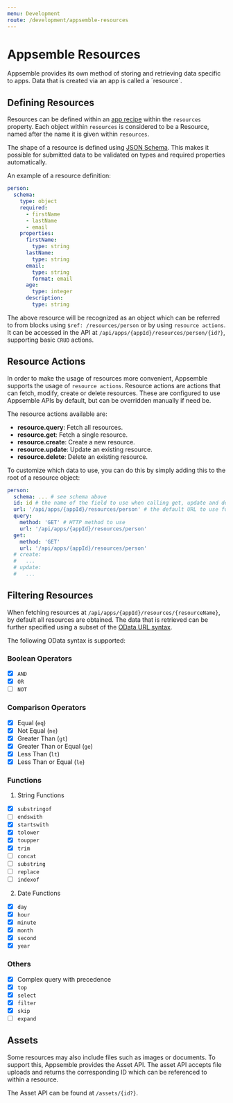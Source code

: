 ```yaml
---
menu: Development
route: /development/appsemble-resources
---
```


# Appsemble Resources

Appsemble provides its own method of storing and retrieving data specific to apps. Data that is
created via an app is called a ´resource´.

## Defining Resources

Resources can be defined within an [app recipe](reference/app) within the `resources` property. Each
object within `resources` is considered to be a Resource, named after the name it is given within
`resources`.

The shape of a resource is defined using [JSON Schema](https://json-schema.org/). This makes it
possible for submitted data to be validated on types and required properties automatically.

An example of a resource definition:

```yaml
person:
  schema:
    type: object
    required:
      - firstName
      - lastName
      - email
    properties:
      firstName:
        type: string
      lastName:
        type: string
      email:
        type: string
        format: email
      age:
        type: integer
      description:
        type: string
```

The above resource will be recognized as an object which can be referred to from blocks using
`$ref: /resources/person` or by using `resource actions`. It can be accessed in the API at
`/api/apps/{appId}/resources/person/{id?}`, supporting basic `CRUD` actions.

## Resource Actions

In order to make the usage of resources more convenient, Appsemble supports the usage of
`resource actions`. Resource actions are actions that can fetch, modify, create or delete resources.
These are configured to use Appsemble APIs by default, but can be overridden manually if need be.

The resource actions available are:

- **resource.query**: Fetch all resources.
- **resource.get**: Fetch a single resource.
- **resource.create**: Create a new resource.
- **resource.update**: Update an existing resource.
- **resource.delete**: Delete an existing resource.

To customize which data to use, you can do this by simply adding this to the root of a resource
object:

```yaml
person:
  schema: ... # see schema above
  id: id # the name of the field to use when calling get, update and delete
  url: '/api/apps/{appId}/resources/person' # the default URL to use for resource actions
  query:
    method: 'GET' # HTTP method to use
    url: '/api/apps/{appId}/resources/person'
  get:
    method: 'GET'
    url: '/api/apps/{appId}/resources/person'
  # create:
  #   ...
  # update:
  #   ...
```

## Filtering Resources

When fetching resources at `/api/apps/{appId}/resources/{resourceName}`, by default all resources
are obtained. The data that is retrieved can be further specified using a subset of the
[OData URL syntax](http://docs.oasis-open.org/odata/odata/v4.01/odata-v4.01-part2-url-conventions.html).

The following OData syntax is supported:

### Boolean Operators

- [x] `AND`
- [x] `OR`
- [ ] `NOT`

### Comparison Operators

- [x] Equal (`eq`)
- [x] Not Equal (`ne`)
- [x] Greater Than (`gt`)
- [x] Greater Than or Equal (`ge`)
- [x] Less Than (`lt`)
- [x] Less Than or Equal (`le`)

### Functions

1. String Functions

- [x] `substringof`
- [ ] `endswith`
- [x] `startswith`
- [x] `tolower`
- [x] `toupper`
- [x] `trim`
- [ ] `concat`
- [ ] `substring`
- [ ] `replace`
- [ ] `indexof`

2. Date Functions

- [x] `day`
- [x] `hour`
- [x] `minute`
- [x] `month`
- [x] `second`
- [x] `year`

### Others

- [x] Complex query with precedence
- [x] `top`
- [x] `select`
- [x] `filter`
- [x] `skip`
- [ ] `expand`

## Assets

Some resources may also include files such as images or documents. To support this, Appsemble
provides the Asset API. The asset API accepts file uploads and returns the corresponding ID which
can be referenced to within a resource.

The Asset API can be found at `/assets/{id?}`.

